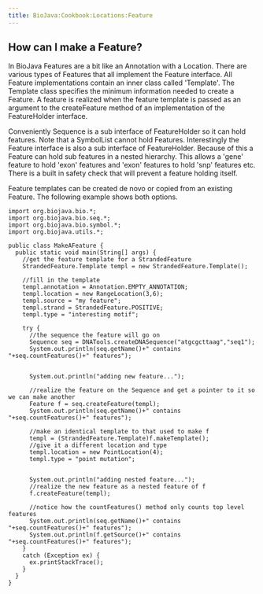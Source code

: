 ```yaml
---
title: BioJava:Cookbook:Locations:Feature
---
```


How can I make a Feature?
-------------------------

In BioJava Features are a bit like an Annotation with a Location. There
are various types of Features that all implement the Feature interface.
All Feature implementations contain an inner class called 'Template'.
The Template class specifies the minimum information needed to create a
Feature. A feature is realized when the feature template is passed as an
argument to the createFeature method of an implementation of the
FeatureHolder interface.

Conveniently Sequence is a sub interface of FeatureHolder so it can hold
features. Note that a SymbolList cannot hold Features. Interestingly the
Feature interface is also a sub interface of FeatureHolder. Because of
this a Feature can hold sub features in a nested hierarchy. This allows
a 'gene' feature to hold 'exon' features and 'exon' features to hold
'snp' features etc. There is a built in safety check that will prevent a
feature holding itself.

Feature templates can be created de novo or copied from an existing
Feature. The following example shows both options.

    import org.biojava.bio.*;
    import org.biojava.bio.seq.*;
    import org.biojava.bio.symbol.*;
    import org.biojava.utils.*;

    public class MakeAFeature {
      public static void main(String[] args) {
        //get the feature template for a StrandedFeature
        StrandedFeature.Template templ = new StrandedFeature.Template();

        //fill in the template
        templ.annotation = Annotation.EMPTY_ANNOTATION;
        templ.location = new RangeLocation(3,6);
        templ.source = "my feature";
        templ.strand = StrandedFeature.POSITIVE;
        templ.type = "interesting motif";

        try {
          //the sequence the feature will go on
          Sequence seq = DNATools.createDNASequence("atgcgcttaag","seq1");
          System.out.println(seq.getName()+" contains "+seq.countFeatures()+" features");


          System.out.println("adding new feature...");

          //realize the feature on the Sequence and get a pointer to it so we can make another
          Feature f = seq.createFeature(templ);
          System.out.println(seq.getName()+" contains "+seq.countFeatures()+" features");

          //make an identical template to that used to make f
          templ = (StrandedFeature.Template)f.makeTemplate();
          //give it a different location and type
          templ.location = new PointLocation(4);
          templ.type = "point mutation";


          System.out.println("adding nested feature...");
          //realize the new feature as a nested feature of f
          f.createFeature(templ);

          //notice how the countFeatures() method only counts top level features
          System.out.println(seq.getName()+" contains "+seq.countFeatures()+" features");
          System.out.println(f.getSource()+" contains "+seq.countFeatures()+" features");
        }
        catch (Exception ex) {
          ex.printStackTrace();
        }
      }
    }
